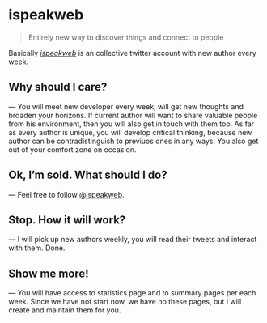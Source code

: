 # ispeakweb

> Entirely new way to discover things and connect to people

Basically [_ispeakweb_][isw] is an collective twitter account with new author
every week.


## Why should I care?

— You will meet new developer every week, will get new thoughts and broaden your
horizons. If current author will want to share valuable people from his
environment, then you will also get in touch with them too. As far as every
author is unique, you will develop critical thinking, because new author can
be contradistinguish to previuos ones in any ways. You also get out of your
comfort zone on occasion.


## Ok, I’m sold. What should I do?

— Feel free to follow [@ispeakweb][isw].


## Stop. How it will work?

— I will pick up new authors weekly, you will read their tweets and interact
with them. Done.


## Show me more!

— You will have access to statistics page and to summary pages per each week.
Since we have not start now, we have no these pages, but I will create
and maintain them for you.

[isw]: https://twitter.com/ispeakweb

